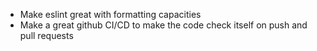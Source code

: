 - Make eslint great with formatting capacities
- Make a great github CI/CD to make the code check itself on push and pull requests
